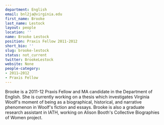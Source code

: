 ```yaml
---
department: English
email: bnl2ja@virginia.edu
first_name: Brooke
last_name: Lestock
layout: people
location: ''
name: Brooke Lestock
position: Praxis Fellow 2011-2012
short_bio: ''
slug: brooke-lestock
status: not_current
twitter: BrookeLestock
website: None
people-category:
- 2011–2012
- Praxis Fellow
---
```


Brooke is a 2011-12 Praxis Fellow and MA candidate in the Department of English. She is currently working on a thesis which investigates Virginia Woolf's moment of being as a biographical, historical, and narrative phenomenon in Woolf's fiction and essays. Brooke is also a graduate research assistant in IATH, working on Alison Booth's Collective Biographies of Women project.
